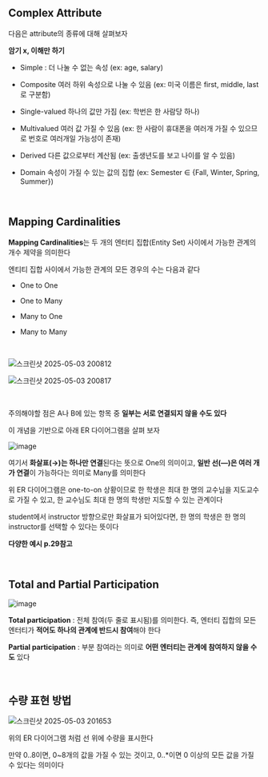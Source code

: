 ## Complex Attribute

다음은 attribute의 종류에 대해 살펴보자

**암기 x, 이해만 하기**

- Simple : 더 나눌 수 없는 속성	(ex: age, salary)

- Composite	여러 하위 속성으로 나눌 수 있음 (ex: 미국 이름은 first, middle, last로 구분함)

- Single-valued	하나의 값만 가짐 (ex: 학번은 한 사람당 하나)

- Multivalued	여러 값 가질 수 있음	(ex: 한 사람이 휴대폰을 여러개 가질 수 있으므로 번호로 여러개일 가능성이 존재)

- Derived	다른 값으로부터 계산됨	(ex: 출생년도를 보고 나이를 알 수 있음)

- Domain	속성이 가질 수 있는 값의 집합	 (ex: Semester ∈ {Fall, Winter, Spring, Summer})

<br/>

## Mapping Cardinalities

**Mapping Cardinalities**는 두 개의 엔터티 집합(Entity Set) 사이에서 가능한 관계의 개수 제약을 의미한다 

엔티티 집합 사이에서 가능한 관계의 모든 경우의 수는 다음과 같다 

- One to One	

- One to Many	

- Many to One	

- Many to Many	

<br/>

![스크린샷 2025-05-03 200812](https://github.com/user-attachments/assets/f7fc46b9-395c-4c00-8ec0-07f659813c3b)

![스크린샷 2025-05-03 200817](https://github.com/user-attachments/assets/a1051505-58c3-4352-b110-74f0cbb6a366)

<br/>

주의해야할 점은 A나 B에 있는 항목 중 **일부는 서로 연결되지 않을 수도 있다**

이 개념을 기반으로 아래 ER 다이어그램을 살펴 보자 

![image](https://github.com/user-attachments/assets/e22563ab-65b0-4f4e-ab3e-7ce38fa45913)

여기서 **화살표(→)는 하나만 연결**된다는 뜻으로 One의 의미이고, **일반 선(—)은	여러 개가 연결**이 가능하다는 의미로 Many를 의미한다

위 ER 다이어그램은 one-to-on 상황이므로 한 학생은 최대 한 명의 교수님을 지도교수로 가질 수 있고, 한 교수님도 최대 한 명의 학생만 지도할 수 있는 관계이다 

student에서 instructor 방향으로만 화살표가 되어있다면, 한 명의 학생은 한 명의 instructor를 선택할 수 있다는 뜻이다 

**다양한 예시 p.29참고**

<br/>

## Total and Partial Participation

![image](https://github.com/user-attachments/assets/4b773c06-f693-498b-a11b-adfb9d799578)

**Total participation** : 전체 참여(두 줄로 표시됨)를 의미한다. 즉, 엔터티 집합의 모든 엔터티가 **적어도 하나의 관계에 반드시 참여**해야 한다

**Partial participation** : 부분 참여라는 의미로 **어떤 엔터티는 관계에 참여하지 않을 수도** 있다 

<br/>

## 수량 표현 방법 

![스크린샷 2025-05-03 201653](https://github.com/user-attachments/assets/ac0a85be-1637-42c6-8916-f3acfcd4f204)

위의 ER 다이어그램 처럼 선 위에 수량을 표시한다 

만약 0..8이면, 0~8개의 값을 가질 수 있는 것이고, 0..*이면 0 이상의 모든 값을 가질 수 있다는 의미이다 


















